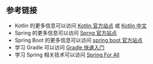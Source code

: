 ## 参考链接

* Kotlin 的更多信息可以访问 [Kotlin 官方站点](http://kotlinlang.org/) 或 [Kotlin 中文](https://www.kotlincn.net/)
* Spring 的更多信息可以访问 [Sprng 官方站点](https://spring.io/)
* Spring Boot 的更多信息可以访问 [spring boot 官方站点](https://spring.io/projects/spring-boot/)
* 学习 Gradle 可以访问 [Gradle 快速入门](https://echcz.github.io/2019/02/13/gradle-quick-start-1/)
* 学习 Spring 相关技术可以访问 [Spring For All](http://www.spring4all.com/)